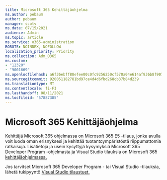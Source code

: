 ```yaml
---
title: Microsoft 365 Kehittäjäohjelma
ms.author: pebaum
author: pebaum
manager: scotv
ms.date: 07/15/2021
audience: Admin
ms.topic: article
ms.service: o365-administration
ROBOTS: NOINDEX, NOFOLLOW
localization_priority: Priority
ms.collection: Adm_O365
ms.custom:
- "12320"
- "9001669"
ms.openlocfilehash: a6f36ebff88efee00c0fc9256250cf570a04e614af936b8f907d564e0e82398f
ms.sourcegitcommit: 920051182781bd97ce4d4d6fbd268cb37b84d239
ms.translationtype: MT
ms.contentlocale: fi-FI
ms.lasthandoff: 08/11/2021
ms.locfileid: "57887385"
---
```

# <a name="microsoft-365-developer-program"></a>Microsoft 365 Kehittäjäohjelma

Kehittäjä Microsoft 365 ohjelmassa on Microsoft 365 E5 -tilaus, jonka avulla voit luoda oman erisnyksesi ja kehittää tuotantoympäristöstä riippumattomia ratkaisuja. Lisätietoja ja usein kysyttyjä kysymyksiä Microsoft 365 Developer Program -ohjelmasta ja Visual Studio tilauksia on Microsoft 365 [kehittäjäohjelmassa.](https://docs.microsoft.com/office/developer-program/microsoft-365-developer-program)

Jos tarvitset Microsoft 365 Developer Program - tai Visual Studio -tilauksia, lähetä tukipyyntö [Visual Studio tilaustuet.](https://visualstudio.microsoft.com/subscriptions/support/)